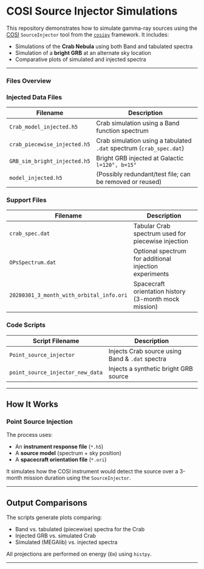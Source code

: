 # COSI Source Injector Simulations

This repository demonstrates how to simulate gamma-ray sources using the [COSI](https://cosi.lbl.gov) `SourceInjector` tool from the [`cosipy`](https://cosipy.readthedocs.io) framework. It includes:
- Simulations of the **Crab Nebula** using both Band and tabulated spectra
- Simulation of a **bright GRB** at an alternate sky location
- Comparative plots of simulated and injected spectra

---

### Files Overview

### Injected Data Files

| Filename                     | Description                                                        |
|------------------------------|--------------------------------------------------------------------|
| `Crab_model_injected.h5`     | Crab simulation using a Band function spectrum                     |
| `crab_piecewise_injected.h5` | Crab simulation using a tabulated `.dat` spectrum (`crab_spec.dat`) |
| `GRB_sim_bright_injected.h5` | Bright GRB injected at Galactic `l=120°, b=15°`                     |
| `model_injected.h5`          | (Possibly redundant/test file; can be removed or reused)           |

### Support Files

| Filename                                | Description                                              |
|-----------------------------------------|----------------------------------------------------------|
| `crab_spec.dat`                         | Tabular Crab spectrum used for piecewise injection       |
| `OPsSpectrum.dat`                       | Optional spectrum for additional injection experiments   |
| `20280301_3_month_with_orbital_info.ori`| Spacecraft orientation history (3-month mock mission)    |

### Code Scripts

| Script Filename               | Description                                      |
|-------------------------------|--------------------------------------------------|
| `Point_source_injector`       | Injects Crab source using Band & `.dat` spectra |
| `point_source_injector_new_data` | Injects a synthetic bright GRB source             |

---

## How It Works

### Point Source Injection
The process uses:
- An **instrument response file** (`*.h5`)
- A **source model** (spectrum + sky position)
- A **spacecraft orientation file** (`*.ori`)

It simulates how the COSI instrument would detect the source over a 3-month mission duration using the `SourceInjector`.

---

## Output Comparisons

The scripts generate plots comparing:
- Band vs. tabulated (piecewise) spectra for the Crab
- Injected GRB vs. simulated Crab
- Simulated (MEGAlib) vs. injected spectra

All projections are performed on energy (`Em`) using `histpy`.

---

